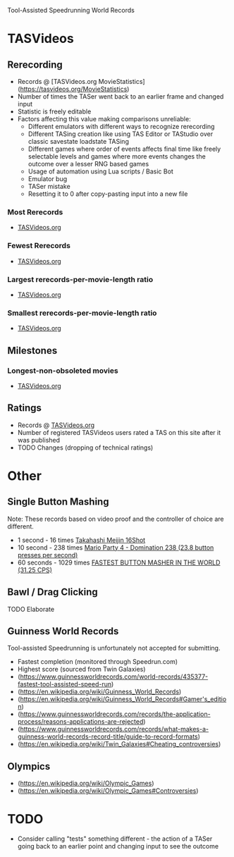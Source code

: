 Tool-Assisted Speedrunning World Records 

# TASVideos

## Rerecording
- Records @ [TASVideos.org MovieStatistics] (https://tasvideos.org/MovieStatistics)
- Number of times the TASer went back to an earlier frame and changed input
- Statistic is freely editable
- Factors affecting this value making comparisons unreliable:
  - Different emulators with different ways to recognize rerecording
  - Different TASing creation like using TAS Editor or TAStudio over classic savestate loadstate TASing
  - Different games where order of events affects final time like freely selectable levels and games where more events changes the outcome over a lesser RNG based games
  - Usage of automation using Lua scripts / Basic Bot
  - Emulator bug
  - TASer mistake
  - Resetting it to 0 after copy-pasting input into a new file

### Most Rerecords
- [TASVideos.org ](https://tasvideos.org/MovieStatistics#MostRerecords)

### Fewest Rerecords
- [TASVideos.org ](https://tasvideos.org/MovieStatistics#FewestRerecords)

### Largest rerecords-per-movie-length ratio 
- [TASVideos.org ](https://tasvideos.org/MovieStatistics#LargestRerecordsPerMovieLengthRatio)

### Smallest rerecords-per-movie-length ratio 
- [TASVideos.org ](https://tasvideos.org/MovieStatistics#SmallestRerecordsPerMovieLengthRatio)

## Milestones

### Longest-non-obsoleted movies 
- [TASVideos.org ](https://tasvideos.org/MovieStatistics#LongestNonObsoletedMovies)

## Ratings
- Records @ [TASVideos.org ](https://tasvideos.org/MovieStatistics#RatingData)
- Number of registered TASVideos users rated a TAS on this site after it was published 
- TODO Changes (dropping of technical ratings)

# Other

## Single Button Mashing
Note: These records based on video proof and the controller of choice are different.
- 1 second - 16 times [Takahashi Meijin 16Shot](https://www.youtube.com/watch?v=oJ4lmAFB7d4)
- 10 second - 238 times [Mario Party 4 - Domination 238 (23.8 button presses per second)](https://www.youtube.com/watch?v=kO_VtgTSgJ8)
- 60 seconds - 1029 times [FASTEST BUTTON MASHER IN THE WORLD (31.25 CPS)](https://www.youtube.com/watch?v=HlnIKKo9nRY)

## Bawl / Drag Clicking
TODO Elaborate

## Guinness World Records
Tool-assisted Speedrunning is unfortunately not accepted for submitting.

- Fastest completion (monitored through Speedrun.com)
- Highest score (sourced from Twin Galaxies)
- (https://www.guinnessworldrecords.com/world-records/435377-fastest-tool-assisted-speed-run)
- (https://en.wikipedia.org/wiki/Guinness_World_Records)
- (https://en.wikipedia.org/wiki/Guinness_World_Records#Gamer's_edition)
- (https://www.guinnessworldrecords.com/records/the-application-process/reasons-applications-are-rejected)
- (https://www.guinnessworldrecords.com/records/what-makes-a-guinness-world-records-record-title/guide-to-record-formats)
- (https://en.wikipedia.org/wiki/Twin_Galaxies#Cheating_controversies)

## Olympics
- (https://en.wikipedia.org/wiki/Olympic_Games)
- (https://en.wikipedia.org/wiki/Olympic_Games#Controversies)

# TODO
- Consider calling "tests" something different - the action of a TASer going back to an earlier point and changing input to see the outcome
